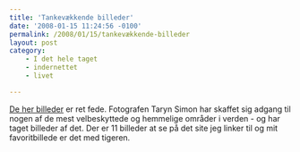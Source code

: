 ```yaml
---
title: 'Tankevækkende billeder'
date: '2008-01-15 11:24:56 -0100'
permalink: /2008/01/15/tankevækkende-billeder
layout: post
category:
    - I det hele taget
    - indernettet
    - livet

---
```

[De her billeder](http://www.wired.com/culture/art/multimedia/2008/01/gallery_simon?slide=1&slideView=2) er ret fede. Fotografen Taryn Simon har skaffet sig adgang til nogen af de mest velbeskyttede og hemmelige områder i verden - og har taget billeder af det. Der er 11 billeder at se på det site jeg linker til og mit favoritbillede er det med tigeren. 
